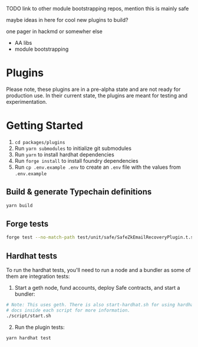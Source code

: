 TODO link to other module bootstrapping repos, mention this is mainly safe

maybe ideas in here for cool new plugins to build?

one pager in hackmd  or somewher else
- AA libs
- module bootstrapping

# Plugins

Please note, these plugins are in a pre-alpha state and are not ready for production use. In their current state, the plugins are meant for testing and experimentation.

# Getting Started

1. `cd packages/plugins`
2. Run `yarn submodules` to initialize git submodules
3. Run `yarn` to install hardhat dependencies
4. Run `forge install` to install foundry dependencies
5. Run `cp .env.example .env` to create an `.env` file with the values from `.env.example`

## Build & generate Typechain definitions

```bash
yarn build
```

## Forge tests

```bash
forge test --no-match-path test/unit/safe/SafeZkEmailRecoveryPlugin.t.sol -vvv
```

## Hardhat tests

To run the hardhat tests, you'll need to run a node and a bundler as some of them are integration tests:

1. Start a geth node, fund accounts, deploy Safe contracts, and start a bundler:

```bash
# Note: This uses geth. There is also start-hardhat.sh for using hardhat. See
# docs inside each script for more information.
./script/start.sh
```

2. Run the plugin tests:

```bash
yarn hardhat test
```
